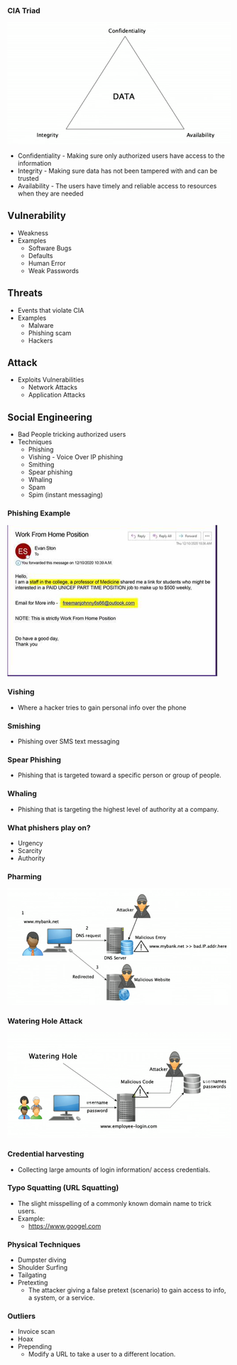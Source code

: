 ### CIA Triad
![CIA Triad](../Images/01_SE_Image_01.png)

- Confidentiality - Making sure only authorized users have access to the information
- Integrity - Making sure data has not been tampered with and can be trusted
- Availability - The users have timely and reliable access to resources when they are needed

## Vulnerability
- Weakness
- Examples
	- Software Bugs
	- Defaults
	- Human Error
	- Weak Passwords

## Threats 
- Events that violate CIA	
- Examples
	- Malware
	- Phishing scam
	- Hackers

## Attack
- Exploits Vulnerabilities
	- Network Attacks
	- Application Attacks

## Social Engineering
- Bad People tricking authorized users
- Techniques
	- Phishing
	- Vishing - Voice Over IP phishing
	- Smithing
	- Spear phishing
	- Whaling
	- Spam
	- Spim (instant messaging)

### Phishing Example
![Phishing Example](../Images/01_SE_Image_02.png)

### Vishing
- Where a hacker tries to gain personal info over the phone

### Smishing
- Phishing over SMS text messaging

### Spear Phishing
- Phishing that is targeted toward a specific person or group of people.

### Whaling
- Phishing that is targeting the highest level of authority at a company. 

### What phishers play on?
- Urgency
- Scarcity 
- Authority

### Pharming
![Pharming Attack](../Images/01_SE_Image_03.png)

### Watering Hole Attack
![Watering Hole Attack](../Images/01_SE_Image_04.png)

### Credential harvesting
- Collecting large amounts of login information/ access credentials.

### Typo Squatting (URL Squatting)
- The slight misspelling of a commonly known domain name to trick users.
- Example:
	- https://www.googel.com

### Physical Techniques
- Dumpster diving
- Shoulder Surfing
- Tailgating
- Pretexting
	- The attacker giving a false pretext (scenario) to gain access to info, a system, or a service.

### Outliers
- Invoice scan
- Hoax
- Prepending
	- Modify a URL to take a user to a different location.

